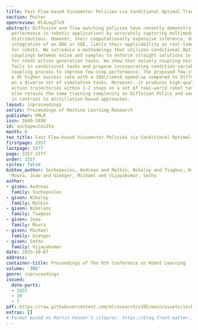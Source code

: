 ```yaml
---
title: Fast Flow-based Visuomotor Policies via Conditional Optimal Transport Couplings
section: Poster
openreview: Nt4LmgZ7v9
abstract: Diffusion and flow matching policies have recently demonstrated remarkable
  performance in robotic applications by accurately capturing multimodal robot trajectory
  distributions. However, their computationally expensive inference, due to the numerical
  integration of an ODE or SDE, limits their applicability as real-time controllers
  for robots. We introduce a methodology that utilizes conditional Optimal Transport
  couplings between noise and samples to enforce straight solutions in the flow ODE
  for robot action generation tasks. We show that naively coupling noise and samples
  fails in conditional tasks and propose incorporating condition variables into the
  coupling process to improve few-step performance. The proposed few-step policy achieves
  a 4% higher success rate with a 10$\times$ speed-up compared to Diffusion Policy
  on a diverse set of simulation tasks. Moreover, it produces high-quality and diverse
  action trajectories within 1-2 steps on a set of real-world robot tasks. Our method
  also retains the same training complexity as Diffusion Policy and vanilla Flow Matching,
  in contrast to distillation-based approaches.
layout: inproceedings
series: Proceedings of Machine Learning Research
publisher: PMLR
issn: 2640-3498
id: sochopoulos25a
month: 0
tex_title: Fast Flow-based Visuomotor Policies via Conditional Optimal Transport Couplings
firstpage: 3357
lastpage: 3377
page: 3357-3377
order: 3357
cycles: false
bibtex_author: Sochopoulos, Andreas and Malkin, Nikolay and Tsagkas, Nikolaos and
  Moura, Joao and Gienger, Michael and Vijayakumar, Sethu
author:
- given: Andreas
  family: Sochopoulos
- given: Nikolay
  family: Malkin
- given: Nikolaos
  family: Tsagkas
- given: Joao
  family: Moura
- given: Michael
  family: Gienger
- given: Sethu
  family: Vijayakumar
date: 2025-10-07
address:
container-title: Proceedings of The 8th Conference on Robot Learning
volume: '305'
genre: inproceedings
issued:
  date-parts:
  - 2025
  - 10
  - 7
pdf: https://raw.githubusercontent.com/mlresearch/v305/main/assets/sochopoulos25a/sochopoulos25a.pdf
extras: []
# Format based on Martin Fenner's citeproc: https://blog.front-matter.io/posts/citeproc-yaml-for-bibliographies/
---
```

